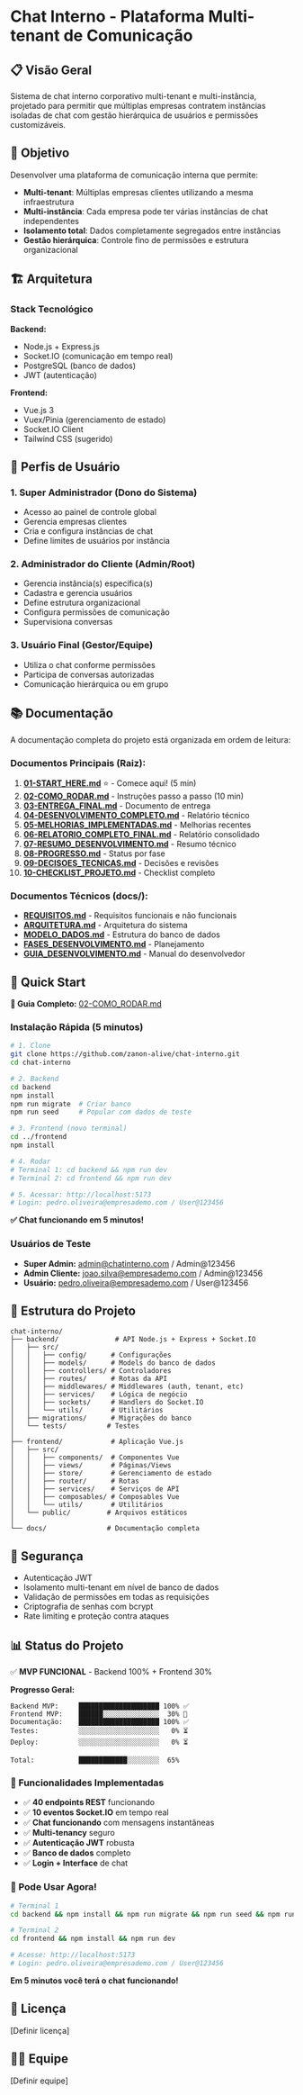# Chat Interno - Plataforma Multi-tenant de Comunicação

## 📋 Visão Geral

Sistema de chat interno corporativo multi-tenant e multi-instância, projetado para permitir que múltiplas empresas contratem instâncias isoladas de chat com gestão hierárquica de usuários e permissões customizáveis.

## 🎯 Objetivo

Desenvolver uma plataforma de comunicação interna que permite:
- **Multi-tenant**: Múltiplas empresas clientes utilizando a mesma infraestrutura
- **Multi-instância**: Cada empresa pode ter várias instâncias de chat independentes
- **Isolamento total**: Dados completamente segregados entre instâncias
- **Gestão hierárquica**: Controle fino de permissões e estrutura organizacional

## 🏗️ Arquitetura

### Stack Tecnológico

**Backend:**
- Node.js + Express.js
- Socket.IO (comunicação em tempo real)
- PostgreSQL (banco de dados)
- JWT (autenticação)

**Frontend:**
- Vue.js 3
- Vuex/Pinia (gerenciamento de estado)
- Socket.IO Client
- Tailwind CSS (sugerido)

## 👥 Perfis de Usuário

### 1. Super Administrador (Dono do Sistema)
- Acesso ao painel de controle global
- Gerencia empresas clientes
- Cria e configura instâncias de chat
- Define limites de usuários por instância

### 2. Administrador do Cliente (Admin/Root)
- Gerencia instância(s) específica(s)
- Cadastra e gerencia usuários
- Define estrutura organizacional
- Configura permissões de comunicação
- Supervisiona conversas

### 3. Usuário Final (Gestor/Equipe)
- Utiliza o chat conforme permissões
- Participa de conversas autorizadas
- Comunicação hierárquica ou em grupo

## 📚 Documentação

A documentação completa do projeto está organizada em ordem de leitura:

### **Documentos Principais (Raiz):**
1. **[01-START_HERE.md](./01-START_HERE.md)** ⭐ - Comece aqui! (5 min)
2. **[02-COMO_RODAR.md](./02-COMO_RODAR.md)** - Instruções passo a passo (10 min)
3. **[03-ENTREGA_FINAL.md](./03-ENTREGA_FINAL.md)** - Documento de entrega
4. **[04-DESENVOLVIMENTO_COMPLETO.md](./04-DESENVOLVIMENTO_COMPLETO.md)** - Relatório técnico
5. **[05-MELHORIAS_IMPLEMENTADAS.md](./05-MELHORIAS_IMPLEMENTADAS.md)** - Melhorias recentes
6. **[06-RELATORIO_COMPLETO_FINAL.md](./06-RELATORIO_COMPLETO_FINAL.md)** - Relatório consolidado
7. **[07-RESUMO_DESENVOLVIMENTO.md](./07-RESUMO_DESENVOLVIMENTO.md)** - Resumo técnico
8. **[08-PROGRESSO.md](./08-PROGRESSO.md)** - Status por fase
9. **[09-DECISOES_TECNICAS.md](./09-DECISOES_TECNICAS.md)** - Decisões e revisões
10. **[10-CHECKLIST_PROJETO.md](./10-CHECKLIST_PROJETO.md)** - Checklist completo

### **Documentos Técnicos (docs/):**
- **[REQUISITOS.md](./docs/REQUISITOS.md)** - Requisitos funcionais e não funcionais
- **[ARQUITETURA.md](./docs/ARQUITETURA.md)** - Arquitetura do sistema
- **[MODELO_DADOS.md](./docs/MODELO_DADOS.md)** - Estrutura do banco de dados
- **[FASES_DESENVOLVIMENTO.md](./docs/FASES_DESENVOLVIMENTO.md)** - Planejamento
- **[GUIA_DESENVOLVIMENTO.md](./docs/GUIA_DESENVOLVIMENTO.md)** - Manual do desenvolvedor

## 🚀 Quick Start

**📖 Guia Completo:** [02-COMO_RODAR.md](./02-COMO_RODAR.md)

### Instalação Rápida (5 minutos)

```bash
# 1. Clone
git clone https://github.com/zanon-alive/chat-interno.git
cd chat-interno

# 2. Backend
cd backend
npm install
npm run migrate  # Criar banco
npm run seed     # Popular com dados de teste

# 3. Frontend (novo terminal)
cd ../frontend
npm install

# 4. Rodar
# Terminal 1: cd backend && npm run dev
# Terminal 2: cd frontend && npm run dev

# 5. Acessar: http://localhost:5173
# Login: pedro.oliveira@empresademo.com / User@123456
```

**✅ Chat funcionando em 5 minutos!**

### Usuários de Teste

- **Super Admin:** admin@chatinterno.com / Admin@123456
- **Admin Cliente:** joao.silva@empresademo.com / Admin@123456
- **Usuário:** pedro.oliveira@empresademo.com / User@123456

## 📁 Estrutura do Projeto

```
chat-interno/
├── backend/              # API Node.js + Express + Socket.IO
│   ├── src/
│   │   ├── config/      # Configurações
│   │   ├── models/      # Models do banco de dados
│   │   ├── controllers/ # Controladores
│   │   ├── routes/      # Rotas da API
│   │   ├── middlewares/ # Middlewares (auth, tenant, etc)
│   │   ├── services/    # Lógica de negócio
│   │   ├── sockets/     # Handlers do Socket.IO
│   │   └── utils/       # Utilitários
│   ├── migrations/      # Migrações do banco
│   └── tests/          # Testes
│
├── frontend/            # Aplicação Vue.js
│   ├── src/
│   │   ├── components/  # Componentes Vue
│   │   ├── views/       # Páginas/Views
│   │   ├── store/       # Gerenciamento de estado
│   │   ├── router/      # Rotas
│   │   ├── services/    # Serviços de API
│   │   ├── composables/ # Composables Vue
│   │   └── utils/       # Utilitários
│   └── public/         # Arquivos estáticos
│
└── docs/               # Documentação completa
```

## 🔐 Segurança

- Autenticação JWT
- Isolamento multi-tenant em nível de banco de dados
- Validação de permissões em todas as requisições
- Criptografia de senhas com bcrypt
- Rate limiting e proteção contra ataques

## 📊 Status do Projeto

✅ **MVP FUNCIONAL** - Backend 100% + Frontend 30%

**Progresso Geral:**

```
Backend MVP:     ████████████████████ 100% ✅
Frontend MVP:    ██████░░░░░░░░░░░░░░  30% 🔄
Documentação:    ████████████████████ 100% ✅
Testes:          ░░░░░░░░░░░░░░░░░░░░   0% ⏳
Deploy:          ░░░░░░░░░░░░░░░░░░░░   0% ⏳

Total:           ████████████░░░░░░░░  65%
```

### 🎯 Funcionalidades Implementadas

- ✅ **40 endpoints REST** funcionando
- ✅ **10 eventos Socket.IO** em tempo real
- ✅ **Chat funcionando** com mensagens instantâneas
- ✅ **Multi-tenancy** seguro
- ✅ **Autenticação JWT** robusta
- ✅ **Banco de dados** completo
- ✅ **Login + Interface** de chat

### 🚀 Pode Usar Agora!

```bash
# Terminal 1
cd backend && npm install && npm run migrate && npm run seed && npm run dev

# Terminal 2
cd frontend && npm install && npm run dev

# Acesse: http://localhost:5173
# Login: pedro.oliveira@empresademo.com / User@123456
```

**Em 5 minutos você terá o chat funcionando!**

## 📝 Licença

[Definir licença]

## 👨‍💻 Equipe

[Definir equipe]


